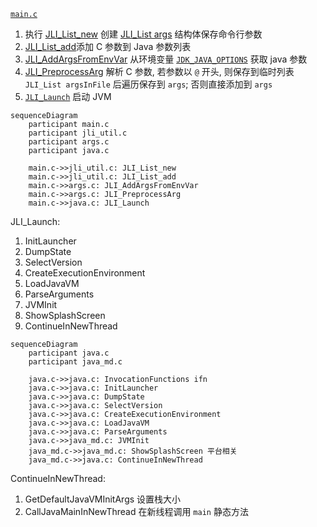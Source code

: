 [`main.c`](main.c)

1. 执行 [JLI_List_new](../libjli/jli_util.c) 创建 [JLI_List args](../libjli/jli_util.h) 结构体保存命令行参数
2. [JLI_List_add](../libjli/jli_util.c)添加 C 参数到 Java 参数列表
3. [JLI_AddArgsFromEnvVar](../libjli/args.c) 从环境变量 [`JDK_JAVA_OPTIONS`](../libjli/java.h) 获取 java 参数
4. [JLI_PreprocessArg](../libjli/args.c) 解析 C 参数, 若参数以 `@` 开头, 则保存到临时列表 `JLI_List argsInFile` 后遍历保存到 `args`; 否则直接添加到 `args`
5. [`JLI_Launch`](../libjli/java.c) 启动 JVM


```mermaid
sequenceDiagram
    participant main.c
    participant jli_util.c
    participant args.c
    participant java.c

    main.c->>jli_util.c: JLI_List_new
    main.c->>jli_util.c: JLI_List_add
    main.c->>args.c: JLI_AddArgsFromEnvVar
    main.c->>args.c: JLI_PreprocessArg
    main.c->>java.c: JLI_Launch
```

JLI_Launch:
1. InitLauncher
2. DumpState
3. SelectVersion
4. CreateExecutionEnvironment
5. LoadJavaVM
6. ParseArguments
7. JVMInit
8. ShowSplashScreen
9. ContinueInNewThread

```mermaid
sequenceDiagram
    participant java.c
    participant java_md.c

    java.c->>java.c: InvocationFunctions ifn
    java.c->>java.c: InitLauncher
    java.c->>java.c: DumpState
    java.c->>java.c: SelectVersion
    java.c->>java.c: CreateExecutionEnvironment
    java.c->>java.c: LoadJavaVM
    java.c->>java.c: ParseArguments
    java.c->>java_md.c: JVMInit
    java_md.c->>java_md.c: ShowSplashScreen 平台相关
    java_md.c->>java.c: ContinueInNewThread
```

ContinueInNewThread:
1. GetDefaultJavaVMInitArgs 设置栈大小
2. CallJavaMainInNewThread 在新线程调用 `main` 静态方法
